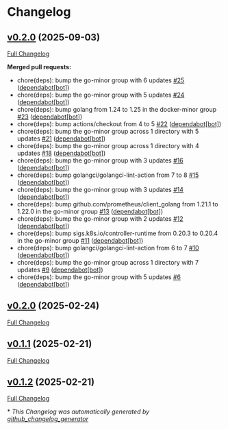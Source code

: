 # Changelog

## [v0.2.0](https://github.com/somaz94/k8s-namespace-sync/tree/v0.2.0) (2025-09-03)

[Full Changelog](https://github.com/somaz94/k8s-namespace-sync/compare/v0.2.0...v0.2.0)

**Merged pull requests:**

- chore\(deps\): bump the go-minor group with 6 updates [\#25](https://github.com/somaz94/k8s-namespace-sync/pull/25) ([dependabot[bot]](https://github.com/apps/dependabot))
- chore\(deps\): bump the go-minor group with 5 updates [\#24](https://github.com/somaz94/k8s-namespace-sync/pull/24) ([dependabot[bot]](https://github.com/apps/dependabot))
- chore\(deps\): bump golang from 1.24 to 1.25 in the docker-minor group [\#23](https://github.com/somaz94/k8s-namespace-sync/pull/23) ([dependabot[bot]](https://github.com/apps/dependabot))
- chore\(deps\): bump actions/checkout from 4 to 5 [\#22](https://github.com/somaz94/k8s-namespace-sync/pull/22) ([dependabot[bot]](https://github.com/apps/dependabot))
- chore\(deps\): bump the go-minor group across 1 directory with 5 updates [\#21](https://github.com/somaz94/k8s-namespace-sync/pull/21) ([dependabot[bot]](https://github.com/apps/dependabot))
- chore\(deps\): bump the go-minor group across 1 directory with 4 updates [\#18](https://github.com/somaz94/k8s-namespace-sync/pull/18) ([dependabot[bot]](https://github.com/apps/dependabot))
- chore\(deps\): bump the go-minor group with 3 updates [\#16](https://github.com/somaz94/k8s-namespace-sync/pull/16) ([dependabot[bot]](https://github.com/apps/dependabot))
- chore\(deps\): bump golangci/golangci-lint-action from 7 to 8 [\#15](https://github.com/somaz94/k8s-namespace-sync/pull/15) ([dependabot[bot]](https://github.com/apps/dependabot))
- chore\(deps\): bump the go-minor group with 3 updates [\#14](https://github.com/somaz94/k8s-namespace-sync/pull/14) ([dependabot[bot]](https://github.com/apps/dependabot))
- chore\(deps\): bump github.com/prometheus/client\_golang from 1.21.1 to 1.22.0 in the go-minor group [\#13](https://github.com/somaz94/k8s-namespace-sync/pull/13) ([dependabot[bot]](https://github.com/apps/dependabot))
- chore\(deps\): bump the go-minor group with 2 updates [\#12](https://github.com/somaz94/k8s-namespace-sync/pull/12) ([dependabot[bot]](https://github.com/apps/dependabot))
- chore\(deps\): bump sigs.k8s.io/controller-runtime from 0.20.3 to 0.20.4 in the go-minor group [\#11](https://github.com/somaz94/k8s-namespace-sync/pull/11) ([dependabot[bot]](https://github.com/apps/dependabot))
- chore\(deps\): bump golangci/golangci-lint-action from 6 to 7 [\#10](https://github.com/somaz94/k8s-namespace-sync/pull/10) ([dependabot[bot]](https://github.com/apps/dependabot))
- chore\(deps\): bump the go-minor group across 1 directory with 7 updates [\#9](https://github.com/somaz94/k8s-namespace-sync/pull/9) ([dependabot[bot]](https://github.com/apps/dependabot))
- chore\(deps\): bump the go-minor group with 5 updates [\#6](https://github.com/somaz94/k8s-namespace-sync/pull/6) ([dependabot[bot]](https://github.com/apps/dependabot))

## [v0.2.0](https://github.com/somaz94/k8s-namespace-sync/tree/v0.2.0) (2025-02-24)

[Full Changelog](https://github.com/somaz94/k8s-namespace-sync/compare/v0.1.1...v0.2.0)

## [v0.1.1](https://github.com/somaz94/k8s-namespace-sync/tree/v0.1.1) (2025-02-21)

[Full Changelog](https://github.com/somaz94/k8s-namespace-sync/compare/v0.1.2...v0.1.1)

## [v0.1.2](https://github.com/somaz94/k8s-namespace-sync/tree/v0.1.2) (2025-02-21)

[Full Changelog](https://github.com/somaz94/k8s-namespace-sync/compare/v0.1.0...v0.1.2)



\* *This Changelog was automatically generated by [github_changelog_generator](https://github.com/github-changelog-generator/github-changelog-generator)*

